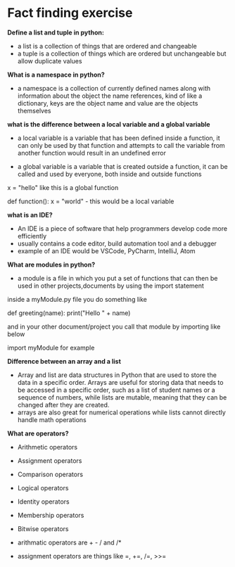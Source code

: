 # Fact finding exercise

**Define a list and tuple in python:**

- a list is a collection of things that are ordered and changeable
- a tuple is a collection of things which are ordered but unchangeable but allow duplicate values

**What is a namespace in python?**

- a namespace is a collection of currently defined names along with information about the object the name references, kind of like a dictionary, keys are the object name and value are the objects themselves

**what is the difference between a local variable and a global variable**

- a local variable is a variable that has been defined inside a function, it can only be used by that function and attempts to call the variable from another function would result in an undefined error

- a global variable is a variable that is created outside a function, it can be called and used by everyone, both inside and outside functions

x = "hello" like this is a global function

def function():
x = "world" - this would be a local variable

**what is an IDE?**

- An IDE is a piece of software that help programmers develop code more efficiently
- usually contains a code editor, build automation tool and a debugger
- example of an IDE would be VSCode, PyCharm, IntelliJ, Atom

**What are modules in python?**

- a module is a file in which you put a set of functions that can then be used in other projects,documents by using the import statement

inside a myModule.py file you do something like

def greeting(name):
print("Hello " + name)

and in your other document/project you call that module by importing like below

import myModule for example

**Difference between an array and a list**

- Array and list are data structures in Python that are used to store the data in a specific order. Arrays are useful for storing data that needs to be accessed in a specific order, such as a list of student names or a sequence of numbers, while lists are mutable, meaning that they can be changed after they are created.
- arrays are also great for numerical operations while lists cannot directly handle math operations

**What are operators?**

- Arithmetic operators
- Assignment operators
- Comparison operators
- Logical operators
- Identity operators
- Membership operators
- Bitwise operators

- arithmatic operators are + - / and /\*

- assignment operators are things like =, +=, /=, >>=
